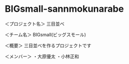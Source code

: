 # BIGsmall-sannmokunarabe

＜プロジェクト名＞
三目並べ

＜チーム名＞
BIGsmall(ビッグスモール)

＜概要＞
三目並べを作るプロジェクトです

＜メンバー＞
・大原優太
・小林正和

